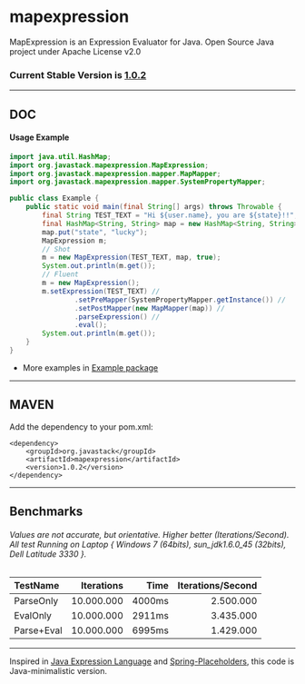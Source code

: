 # mapexpression

MapExpression is an Expression Evaluator for Java. Open Source Java project under Apache License v2.0

### Current Stable Version is [1.0.2](http://search.maven.org/remotecontent?filepath=org/javastack/mapexpression/1.0.2/mapexpression-1.0.2.jar)

---

## DOC

#### Usage Example

```java
import java.util.HashMap;
import org.javastack.mapexpression.MapExpression;
import org.javastack.mapexpression.mapper.MapMapper;
import org.javastack.mapexpression.mapper.SystemPropertyMapper;

public class Example {
	public static void main(final String[] args) throws Throwable {
		final String TEST_TEXT = "Hi ${user.name}, you are ${state}!!";
		final HashMap<String, String> map = new HashMap<String, String>();
		map.put("state", "lucky");
		MapExpression m;
		// Shot
		m = new MapExpression(TEST_TEXT, map, true);
		System.out.println(m.get());
		// Fluent
		m = new MapExpression();
		m.setExpression(TEST_TEXT) //
				.setPreMapper(SystemPropertyMapper.getInstance()) //
				.setPostMapper(new MapMapper(map)) //
				.parseExpression() //
				.eval();
		System.out.println(m.get());
	}
}
```

* More examples in [Example package](https://github.com/ggrandes/mapexpression/tree/master/src/main/java/org/javastack/mapexpression/example/)

---

## MAVEN

Add the dependency to your pom.xml:

    <dependency>
        <groupId>org.javastack</groupId>
        <artifactId>mapexpression</artifactId>
        <version>1.0.2</version>
    </dependency>

---

## Benchmarks

###### Values are not accurate, but orientative. Higher better (Iterations/Second). All test Running on Laptop { Windows 7 (64bits), sun_jdk1.6.0_45 (32bits), Dell Latitude 3330 }.

TestName | Iterations | Time | Iterations/Second
:--- | ---: | ---: | ---:
ParseOnly | 10.000.000 | 4000ms | 2.500.000
EvalOnly | 10.000.000 | 2911ms | 3.435.000
Parse+Eval | 10.000.000 | 6995ms | 1.429.000


---
Inspired in [Java Expression Language](http://docs.oracle.com/javaee/1.4/tutorial/doc/JSPIntro7.html) and [Spring-Placeholders](http://docs.spring.io/spring/docs/4.0.4.RELEASE/javadoc-api/org/springframework/beans/factory/config/PlaceholderConfigurerSupport.html), this code is Java-minimalistic version.
